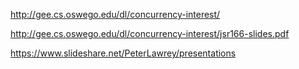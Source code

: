 http://gee.cs.oswego.edu/dl/concurrency-interest/

http://gee.cs.oswego.edu/dl/concurrency-interest/jsr166-slides.pdf

https://www.slideshare.net/PeterLawrey/presentations

